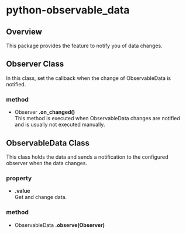 # python-observable_data
## Overview
This package provides the feature to notify you of data changes.

## Observer Class  
In this class, set the callback when the change of ObservableData is notified.

### method  
- Observer **.on_changed()**  
    This method is executed when ObservableData changes are notified and is usually not executed manually.
  
##  ObservableData Class
This class holds the data and sends a notification to the configured observer when the data changes.  

### property  
- **.value**  
      Get and change data.
### method
- ObservableData **.observe(Observer)**  
      
    
